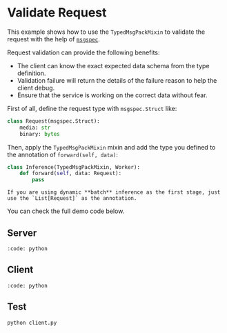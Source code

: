 # Validate Request

This example shows how to use the `TypedMsgPackMixin` to validate the request with the help of [`msgspec`](https://github.com/jcrist/msgspec).

Request validation can provide the following benefits:

- The client can know the exact expected data schema from the type definition.
- Validation failure will return the details of the failure reason to help the client debug.
- Ensure that the service is working on the correct data without fear.

First of all, define the request type with `msgspec.Struct` like:

```python
class Request(msgspec.Struct):
    media: str
    binary: bytes
```

Then, apply the `TypedMsgPackMixin` mixin and add the type you defined to the annotation of `forward(self, data)`:

```python
class Inference(TypedMsgPackMixin, Worker):
    def forward(self, data: Request):
        pass
```

```{note}
If you are using dynamic **batch** inference as the first stage, just use the `List[Request]` as the annotation.
```

You can check the full demo code below.

## Server

```{include} ../../../examples/type_validation/server.py
:code: python
```

## Client

```{include} ../../../examples/type_validation/client.py
:code: python
```

## Test

```shell
python client.py
```
